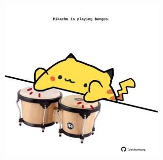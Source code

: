 <!-- built at 14/08/2024, 04:00:51 UTC -->
<p align="center">
  <img width="500" height="500" src="./ReadmeImage.svg">
</p>
